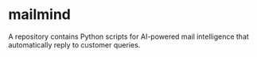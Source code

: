 # mailmind
A repository contains Python scripts for AI-powered mail intelligence that automatically reply to customer queries.
